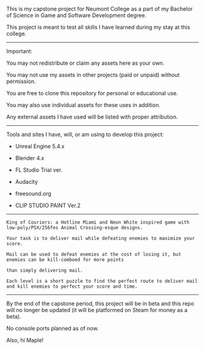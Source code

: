 This is my capstone project for Neumont College as a part of my Bachelor of Science in Game and Software Development degree.

This project is meant to test all skills I have learned during my stay at this college.

---

Important:

You may not redistribute or claim any assets here as your own.

You may not use my assets in other projects (paid or unpaid) without permission.

You are free to clone this repository for personal or educational use.
 
You may also use individual assets for these uses in addition.

Any external assets I have used will be listed with proper attribution.

---

Tools and sites I have, will, or am using to develop this project:

* Unreal Engine 5.4.x

* Blender 4.x

* FL Studio Trial ver.

* Audacity

* freesound.org

* CLIP STUDIO PAINT Ver.2

---

	King of Couriers: a Hotline Miami and Neon White inspired game with low-poly/PSX/256fes Animal Crossing-esque designs.

	Your task is to deliver mail while defeating enemies to maximize your score.
	
	Mail can be used to defeat enemies at the cost of losing it, but enemies can be kill-comboed for more points

	than simply delivering mail. 
	
	Each level is a short puzzle to find the perfect route to deliver mail and kill enemies to perfect your score and time.

---

By the end of the capstone period, this project will be in beta and this repo will no longer be updated (it will be platformed on Steam for money as a beta).

No console ports planned as of now.

Also, hi Maple!

